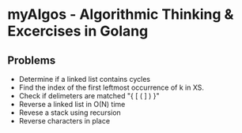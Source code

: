 # myAlgos - Algorithmic Thinking & Excercises in Golang

## Problems

* Determine if a linked list contains cycles
* Find the index of the first leftmost occurrence of k in XS.
* Check if delimeters are matched "{ [ ( ] ) }"
* Reverse a linked list in O(N) time
* Revese a stack using recursion
* Reverse characters in place
